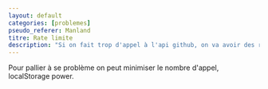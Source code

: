 ```yaml
---
layout: default
categories: [problemes]
pseudo_referer: Manland
titre: Rate limite
description: "Si on fait trop d'appel à l'api github, on va avoir des rate limit"
---
```

Pour pallier à se problème on peut minimiser le nombre d'appel, localStorage power. 